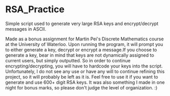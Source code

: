 # RSA_Practice
Simple script used to generate very large RSA keys and encrypt/decrypt messages in ASCII.

Made as a bonus assignment for Martin Pei's Discrete Mathematics course at the University of Waterloo.
Upon running the program, it will prompt you to either generate a key, decrypt or encrypt a message.If you choose to 
generate a key, bear in mind that keys are not dynamically assigned to current users, but simply outputted. So in order to
continue encrypting/decrypting, you will have to hardcode your keys into the script.
Unfortunately, I do not see any use or have any will to continue refining this project, so it will probably be left as it is.
Feel free to use it if you want to generate and use 600+ digit RSA keys.
It was also something I made in one night for bonus marks, so please don't judge the level of organization. :)
